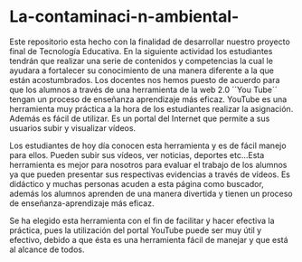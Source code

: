 # La-contaminaci-n-ambiental-
Este repositorio esta hecho con la finalidad de desarrollar nuestro proyecto final de Tecnología Educativa. 
En la siguiente actividad los estudiantes tendrán que realizar una serie de contenidos y competencias la cual le ayudara a fortalecer su conocimiento de una manera diferente a la que están acostumbrados. Los docentes nos hemos puesto de acuerdo para que los alumnos a través de una herramienta de la web 2.0 ´´You Tube´´ tengan un proceso de enseñanza aprendizaje más eficaz.
YouTube es una herramienta muy práctica a la hora de los estudiantes realizar la asignación. Además es fácil de utilizar. Es un portal del Internet que permite a sus usuarios subir y visualizar vídeos.

Los estudiantes de hoy día conocen esta herramienta y es de fácil manejo para ellos. Pueden subir sus vídeos, ver noticias, deportes etc...Esta herramienta es mejor para nosotros para evaluar el trabajo de los alumnos ya que pueden presentar sus respectivas evidencias a través de vídeos. Es didáctico y muchas personas acuden a esta página como buscador, además los alumnos aprenden de una manera divertida y tienen un proceso de enseñanza-aprendizaje más eficaz.

Se ha elegido esta herramienta con el fin de facilitar y hacer efectiva la práctica, pues la utilización del portal YouTube puede ser muy útil y efectivo, debido a que ésta es una herramienta fácil de manejar y que está al alcance de todos.
